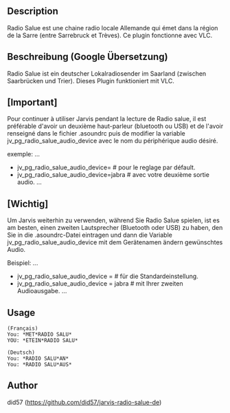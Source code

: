 ## Description
Radio Salue est une chaine radio locale Allemande qui émet dans la région de la Sarre (entre Sarrebruck et Trèves).
Ce plugin fonctionne avec VLC.

## Beschreibung (Google Übersetzung)
Radio Salue ist ein deutscher Lokalradiosender im Saarland (zwischen Saarbrücken und Trier).
Dieses Plugin funktioniert mit VLC.

## [Important]
Pour continuer à utiliser Jarvis pendant la lecture de Radio salue, il est préférable d'avoir un deuxième haut-parleur (bluetooth ou USB) et de l'avoir renseigné dans le fichier .asoundrc puis de modifier la variable jv_pg_radio_salue_audio_device avec le nom du périphérique audio désiré.

exemple:
...
* jv_pg_radio_salue_audio_device=		# pour le reglage par défault.
* jv_pg_radio_salue_audio_device=jabra		# avec votre deuxième sortie audio.
...

## [Wichtig]

Um Jarvis weiterhin zu verwenden, während Sie Radio Salue spielen, ist es am besten, einen zweiten Lautsprecher (Bluetooth oder USB) zu haben, den Sie in die .asoundrc-Datei eintragen und dann die Variable jv_pg_radio_salue_audio_device mit dem Gerätenamen ändern gewünschtes Audio.

Beispiel:
...
* jv_pg_radio_salue_audio_device =		# für die Standardeinstellung.
* jv_pg_radio_salue_audio_device = jabra	# mit Ihrer zweiten Audioausgabe.
...

## Usage
```
(Français)
You: *MET*RADIO SALU*
YOU: *ETEIN*RADIO SALU*

(Deutsch)
You: *RADIO SALU*AN*
You: *RADIO SALU*AUS*
```
## Author
did57 (https://github.com/did57/jarvis-radio-salue-de)
